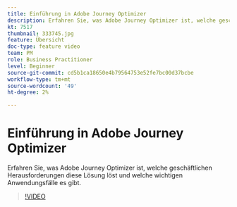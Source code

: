 ```yaml
---
title: Einführung in Adobe Journey Optimizer
description: Erfahren Sie, was Adobe Journey Optimizer ist, welche geschäftlichen Herausforderungen diese Lösung löst und welche wichtigen Anwendungsfälle es gibt.
kt: 7517
thumbnail: 333745.jpg
feature: Übersicht
doc-type: feature video
team: PM
role: Business Practitioner
level: Beginner
source-git-commit: cd5b1ca18650e4b79564753e52fe7bc00d37bcbe
workflow-type: tm+mt
source-wordcount: '49'
ht-degree: 2%

---
```



# Einführung in Adobe Journey Optimizer

Erfahren Sie, was Adobe Journey Optimizer ist, welche geschäftlichen Herausforderungen diese Lösung löst und welche wichtigen Anwendungsfälle es gibt.

>[!VIDEO](https://video.tv.adobe.com/v/333745?quality=12)
